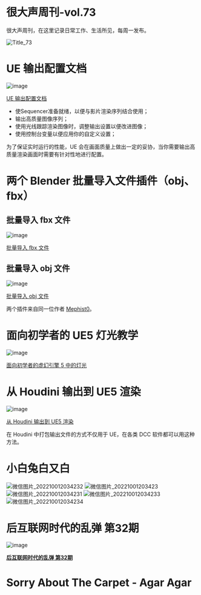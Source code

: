 # 很大声周刊-vol.73
很大声周刊，在这里记录日常工作、生活所见，每周一发布。

![Title_73](https://user-images.githubusercontent.com/20842136/193410349-38c49363-04a7-41c6-99d6-74a850882647.png)

# UE 输出配置文档
![image](https://user-images.githubusercontent.com/20842136/193409321-544db98a-d86c-4d55-b860-156dc4f50144.png)

[UE 输出配置文档](https://docs.unrealengine.com/5.0/en-US/rendering-high-quality-frames-with-movie-render-queue-in-unreal-engine/)

- 使Sequencer准备就绪，以便与影片渲染序列结合使用；
- 输出高质量图像序列；
- 使用光线跟踪渲染图像时，调整输出设置以便改进图像；
- 使用控制台变量以便应用你的自定义设置；

为了保证实时运行的性能，UE 会在画面质量上做出一定的妥协，当你需要输出高质量渲染画面时需要有针对性地进行配置。

# 两个 Blender 批量导入文件插件（obj、fbx）

## 批量导入 fbx 文件
![image](https://user-images.githubusercontent.com/20842136/193408444-06a9885f-27e2-4d27-969e-ea9ee4b49283.png)

[批量导入 fbx 文件](https://blenderartists.org/t/import-multiple-fbx-files-for-blender-2-8x/1186108)

## 批量导入 obj 文件
![image](https://user-images.githubusercontent.com/20842136/193408411-9f3e8b66-4b81-4d2c-849c-df9f42730bed.png)

[批量导入 obj 文件](https://blenderartists.org/t/import-multiple-obj-files-for-blender-2-8-3-x/1164372)

两个插件来自同一位作者 [Mephist0](https://blenderartists.org/t/import-multiple-fbx-files-for-blender-2-8x/1186108)。

# 面向初学者的 UE5 灯光教学
![image](https://user-images.githubusercontent.com/20842136/193408885-40241b9d-7e01-4a72-b113-65967590cfec.png)

[面向初学者的虚幻引擎 5 中的灯光](https://www.youtube.com/watch?v=fSbBsXbjxPo&list=LL&index=9)

# 从 Houdini 输出到 UE5 渲染
![image](https://user-images.githubusercontent.com/20842136/193408981-f5d18ebe-f518-4449-a5e2-27fbd3cb0663.png)

[从 Houdini 输出到 UE5 渲染](https://www.youtube.com/watch?v=_RqRsHvpFE0&list=LL&index=13&t=167s)

在 Houdini 中打包输出文件的方式不仅用于 UE，在各类 DCC 软件都可以用这种方法。

# 小白兔白又白
![微信图片_202210012034232](https://user-images.githubusercontent.com/20842136/193409863-c3fe673d-1082-47b7-acf2-370e31daf602.jpg)
![微信图片_20221001203423](https://user-images.githubusercontent.com/20842136/193409858-766ba93d-c0c6-4c4e-8fb4-ab129342265e.jpg)
![微信图片_202210012034231](https://user-images.githubusercontent.com/20842136/193409861-09a4a096-b1df-4118-80ca-b76469b67be6.jpg)
![微信图片_202210012034233](https://user-images.githubusercontent.com/20842136/193409865-e41c789a-a404-4a32-be34-b78c8d828baf.jpg)
![微信图片_202210012034234](https://user-images.githubusercontent.com/20842136/193409867-a5639c24-f9ad-4de7-b56e-590e3aefead9.jpg)


# 后互联网时代的乱弹 第32期
![image]()

**[后互联网时代的乱弹 第32期]()**


# Sorry About The Carpet - Agar Agar